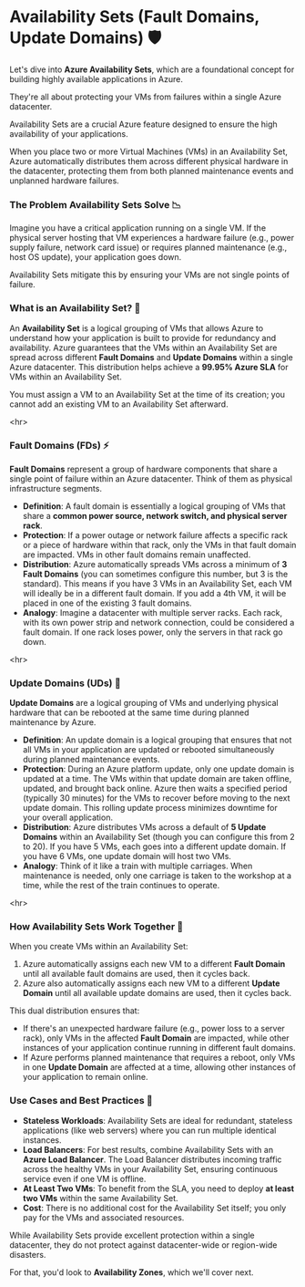 # Availability Sets (Fault Domains, Update Domains) 🛡️

Let's dive into **Azure Availability Sets**, which are a foundational concept for building highly available applications in Azure. 

They're all about protecting your VMs from failures within a single Azure datacenter.

Availability Sets are a crucial Azure feature designed to ensure the high availability of your applications. 

When you place two or more Virtual Machines (VMs) in an Availability Set, Azure automatically distributes them across different physical hardware in the datacenter, protecting them from both planned maintenance events and unplanned hardware failures.

### The Problem Availability Sets Solve 📉

Imagine you have a critical application running on a single VM. If the physical server hosting that VM experiences a hardware failure (e.g., power supply failure, network card issue) or requires planned maintenance (e.g., host OS update), your application goes down. 

Availability Sets mitigate this by ensuring your VMs are not single points of failure.

### What is an Availability Set? 🤔

An **Availability Set** is a logical grouping of VMs that allows Azure to understand how your application is built to provide for redundancy and availability. Azure guarantees that the VMs within an Availability Set are spread across different **Fault Domains** and **Update Domains** within a single Azure datacenter. This distribution helps achieve a **99.95% Azure SLA** for VMs within an Availability Set.

You must assign a VM to an Availability Set at the time of its creation; you cannot add an existing VM to an Availability Set afterward.

\<hr\>

### Fault Domains (FDs) ⚡

**Fault Domains** represent a group of hardware components that share a single point of failure within an Azure datacenter. Think of them as physical infrastructure segments.

  * **Definition**: A fault domain is essentially a logical grouping of VMs that share a **common power source, network switch, and physical server rack**.
  * **Protection**: If a power outage or network failure affects a specific rack or a piece of hardware within that rack, only the VMs in that fault domain are impacted. VMs in other fault domains remain unaffected.
  * **Distribution**: Azure automatically spreads VMs across a minimum of **3 Fault Domains** (you can sometimes configure this number, but 3 is the standard). This means if you have 3 VMs in an Availability Set, each VM will ideally be in a different fault domain. If you add a 4th VM, it will be placed in one of the existing 3 fault domains.
  * **Analogy**: Imagine a datacenter with multiple server racks. Each rack, with its own power strip and network connection, could be considered a fault domain. If one rack loses power, only the servers in that rack go down.

\<hr\>

### Update Domains (UDs) 🔄

**Update Domains** are a logical grouping of VMs and underlying physical hardware that can be rebooted at the same time during planned maintenance by Azure.

  * **Definition**: An update domain is a logical grouping that ensures that not all VMs in your application are updated or rebooted simultaneously during planned maintenance events.
  * **Protection**: During an Azure platform update, only one update domain is updated at a time. The VMs within that update domain are taken offline, updated, and brought back online. Azure then waits a specified period (typically 30 minutes) for the VMs to recover before moving to the next update domain. This rolling update process minimizes downtime for your overall application.
  * **Distribution**: Azure distributes VMs across a default of **5 Update Domains** within an Availability Set (though you can configure this from 2 to 20). If you have 5 VMs, each goes into a different update domain. If you have 6 VMs, one update domain will host two VMs.
  * **Analogy**: Think of it like a train with multiple carriages. When maintenance is needed, only one carriage is taken to the workshop at a time, while the rest of the train continues to operate.

\<hr\>

### How Availability Sets Work Together 🤝

When you create VMs within an Availability Set:

1.  Azure automatically assigns each new VM to a different **Fault Domain** until all available fault domains are used, then it cycles back.
2.  Azure also automatically assigns each new VM to a different **Update Domain** until all available update domains are used, then it cycles back.

This dual distribution ensures that:

  * If there's an unexpected hardware failure (e.g., power loss to a server rack), only VMs in the affected **Fault Domain** are impacted, while other instances of your application continue running in different fault domains.
  * If Azure performs planned maintenance that requires a reboot, only VMs in one **Update Domain** are affected at a time, allowing other instances of your application to remain online.

### Use Cases and Best Practices 🎯

  * **Stateless Workloads**: Availability Sets are ideal for redundant, stateless applications (like web servers) where you can run multiple identical instances.
  * **Load Balancers**: For best results, combine Availability Sets with an **Azure Load Balancer**. The Load Balancer distributes incoming traffic across the healthy VMs in your Availability Set, ensuring continuous service even if one VM is offline.
  * **At Least Two VMs**: To benefit from the SLA, you need to deploy **at least two VMs** within the same Availability Set.
  * **Cost**: There is no additional cost for the Availability Set itself; you only pay for the VMs and associated resources.

While Availability Sets provide excellent protection within a single datacenter, they do not protect against datacenter-wide or region-wide disasters. 

For that, you'd look to **Availability Zones**, which we'll cover next.